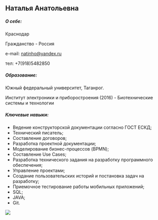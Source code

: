 ## Наталья Анатольевна

##### О себе:

Краснодар

Гражданство - Россия

e-mail: natinho@yandex.ru

тел: +7(918)5482850

##### Образование:

Южный федеральный университет, Таганрог.

Институт электроники и приборостроения (2016) - Биотехнические системы и технологии

##### Ключевые навыки:

* Ведение конструкторской документации согласно ГОСТ ЕСКД;
* Технический писатель;
* Составление договоров;
* Разработка проектной документации;
* Моделирование бизнес-процессов (BPMN);
* Составление Use Cases;
* Разработка технического задания на разработку программного обеспечения;
* Управление проектами;
* Создание пользовательских историй и постановка задач на разработку;
* Приемочное тестирование работы мобильных приложений;
* SQL;
* JAVA;
* Git.

![](img\photo_2021-11-23_15-35-58)